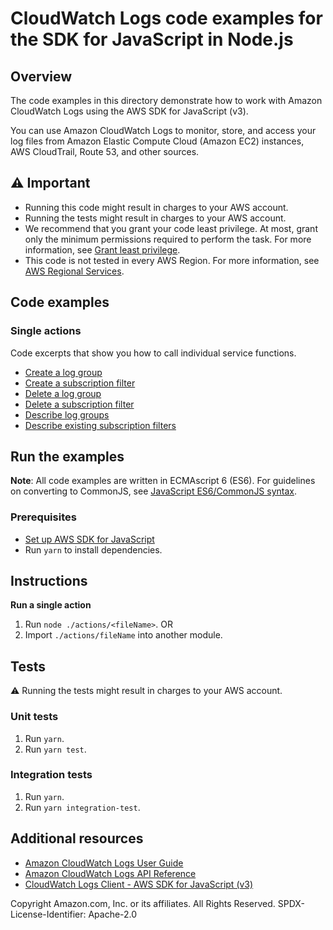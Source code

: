 # CloudWatch Logs code examples for the SDK for JavaScript in Node.js

## Overview

The code examples in this directory demonstrate how to work with Amazon CloudWatch Logs
using the AWS SDK for JavaScript (v3).

You can use Amazon CloudWatch Logs to monitor, store, and access your log files from Amazon Elastic Compute Cloud (Amazon EC2) instances, AWS CloudTrail, Route 53, and other sources.

## ⚠️ Important

- Running this code might result in charges to your AWS account.
- Running the tests might result in charges to your AWS account.
- We recommend that you grant your code least privilege. At most, grant only the minimum permissions required to perform the task. For more information, see [Grant least privilege](https://docs.aws.amazon.com/IAM/latest/UserGuide/best-practices.html#grant-least-privilege).
- This code is not tested in every AWS Region. For more information, see [AWS Regional Services](https://aws.amazon.com/about-aws/global-infrastructure/regional-product-services).

## Code examples

### Single actions

Code excerpts that show you how to call individual service functions.

- [Create a log group](actions/create-log-group.js)
- [Create a subscription filter](actions/put-subscription-filter.js)
- [Delete a log group](actions/delete-log-group.js)
- [Delete a subscription filter](actions/delete-subscription-filter.js)
- [Describe log groups](actions/describe-log-groups.js)
- [Describe existing subscription filters](actions/describe-subscription-filters.js)

## Run the examples

**Note**: All code examples are written in ECMAscript 6 (ES6). For guidelines on converting to CommonJS, see
[JavaScript ES6/CommonJS syntax](https://docs.aws.amazon.com/sdk-for-javascript/v3/developer-guide/sdk-examples-javascript-syntax.html).

### Prerequisites

- [Set up AWS SDK for JavaScript](../README.rst)
- Run `yarn` to install dependencies.

## Instructions

**Run a single action**

1. Run `node ./actions/<fileName>`.
   OR
1. Import `./actions/fileName` into another module.

## Tests

⚠️ Running the tests might result in charges to your AWS account.

### Unit tests

1. Run `yarn`.
1. Run `yarn test`.

### Integration tests

1. Run `yarn`.
1. Run `yarn integration-test`.

## Additional resources

- [Amazon CloudWatch Logs User Guide](https://docs.aws.amazon.com/AmazonCloudWatch/latest/logs/WhatIsCloudWatchLogs.html)
- [Amazon CloudWatch Logs API Reference](https://docs.aws.amazon.com/AmazonCloudWatchLogs/latest/APIReference/Welcome.html)
- [CloudWatch Logs Client - AWS SDK for JavaScript (v3)](https://docs.aws.amazon.com/AWSJavaScriptSDK/v3/latest/client/cloudwatch-logs/index.html)

Copyright Amazon.com, Inc. or its affiliates. All Rights Reserved. SPDX-License-Identifier: Apache-2.0
